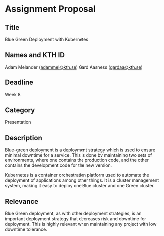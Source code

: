 # Assignment Proposal

## Title
Blue Green Deployment with Kubernetes

## Names and KTH ID
Adam Melander (adammel@kth.se)
Gard Aasness (gardaa@kth.se)

## Deadline
Week 8

## Category
Presentation

## Description

Blue-green deployment is a deployment strategy which is used to ensure minimal downtime for a service. This is done by maintaining two sets of environments, where one contains the production code, and the other contains the development code for the new version. 

Kubernetes is a container orchestration platform used to automate the deployment of applications among other things. It is a cluster management system, making it easy to deploy one Blue cluster and one Green cluster.

## Relevance
Blue Green deployment, as with other deployment strategies, is an important deployment strategy that decreases risk and downtime for deployment. This is highly relevant when maintaining any project with low downtime tolerance.

